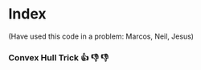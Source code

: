 # Index

(Have used this code in a problem: Marcos, Neil, Jesus)

### Convex Hull Trick :+1: :-1: :-1: